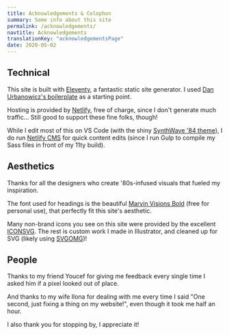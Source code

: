 ```yaml
---
title: Acknowledgements & Colophon
summary: Some info about this site
permalink: /acknowledgements/
navtitle: Acknowledgements
translationKey: "acknowledgementsPage"
date: 2020-05-02
---
```


## Technical
This site is built with [Eleventy](https://www.11ty.dev/), a fantastic static site generator. I used [Dan Urbanowicz's boilerplate](https://templates.netlify.com/template/eleventy-netlify-boilerplate/) as a starting point.

Hosting is provided by [Netlify](https://netlify.com/), free of charge, since I don't generate much traffic… Still good to support these fine folks, though!

While I edit most of this on VS Code (with the shiny [SynthWave '84 theme](https://marketplace.visualstudio.com/items?itemName=RobbOwen.synthwave-vscode)), I do run [Netlify CMS](https://www.netlifycms.org/) for quick content edits (since I run Gulp to compile my Sass files in front of my 11ty build).

## Aesthetics

Thanks for all the designers who create '80s-infused visuals that fueled my inspiration.

The font used for headings is the beautiful [Marvin Visions Bold](https://www.readvisions.com/marvin) (free for personal use), that perfectly fit this site's aesthetic.

Many non-brand icons you see on this site were provided by the excellent [ICONSVG](https://iconsvg.xyz/). The rest is custom work I made in Illustrator, and cleaned up for SVG (likely using [SVGOMG](https://jakearchibald.github.io/svgomg/))!

## People

Thanks to my friend Youcef for giving me feedback every single time I asked him if a pixel looked out of place.

And thanks to my wife Ilona for dealing with me every time I said "One second, just fixing a thing on my website!", even though it took me half an hour.

I also thank you for stopping by, I appreciate it!